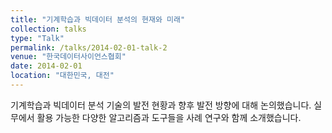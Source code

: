 ```yaml
---
title: "기계학습과 빅데이터 분석의 현재와 미래"
collection: talks
type: "Talk"
permalink: /talks/2014-02-01-talk-2
venue: "한국데이터사이언스협회"
date: 2014-02-01
location: "대한민국, 대전"
---
```


기계학습과 빅데이터 분석 기술의 발전 현황과 향후 발전 방향에 대해 논의했습니다. 실무에서 활용 가능한 다양한 알고리즘과 도구들을 사례 연구와 함께 소개했습니다.
